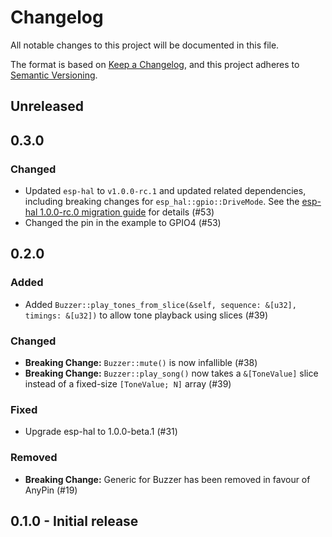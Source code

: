 # Changelog

All notable changes to this project will be documented in this file.

The format is based on [Keep a Changelog](https://keepachangelog.com/en/1.0.0/),
and this project adheres to [Semantic Versioning](https://semver.org/spec/v2.0.0.html).

## Unreleased

## 0.3.0

### Changed

- Updated `esp-hal` to `v1.0.0-rc.1` and updated related dependencies, including breaking changes for `esp_hal::gpio::DriveMode`. See the [esp-hal 1.0.0-rc.0 migration guide](https://github.com/esp-rs/esp-hal/blob/main/esp-hal/MIGRATING-1.0.0-rc.0.md) for details (#53)
- Changed the pin in the example to GPIO4 (#53)

## 0.2.0

### Added

- Added `Buzzer::play_tones_from_slice(&self, sequence: &[u32], timings: &[u32])` to allow tone playback using slices (#39)

### Changed
- **Breaking Change:** `Buzzer::mute()` is now infallible (#38)
- **Breaking Change:** `Buzzer::play_song()` now takes a `&[ToneValue]` slice instead of a fixed-size `[ToneValue; N]` array (#39)

### Fixed
- Upgrade esp-hal to 1.0.0-beta.1 (#31)

### Removed
- **Breaking Change:** Generic for Buzzer has been removed in favour of AnyPin (#19)

## 0.1.0 - Initial release
